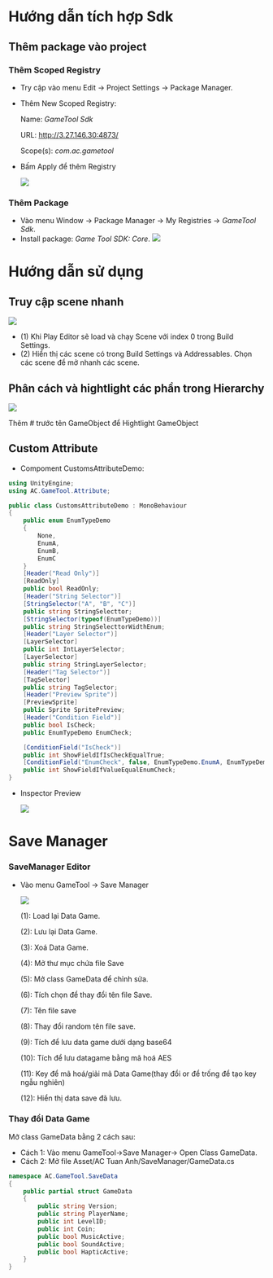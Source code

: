 # Hướng dẫn tích hợp Sdk

## Thêm package vào project

### Thêm Scoped Registry

-   Try cập vào menu Edit -\> Project Settings -\> Package Manager.
-   Thêm New Scoped Registry:

    Name: *GameTool Sdk*

    URL: <http://3.27.146.30:4873/>

    Scope(s): *com.ac.gametool*

-   Bấm Apply để thêm Registry

    *![](Image/1239c0e9448522a271ec7557411ce6cd.png)*

### Thêm Package

-   Vào menu Window -\> Package Manager -\> My Registries -\> *GameTool Sdk*.
-   Install package: *Game Tool SDK: Core*.
    ![](Image/11a3a3d9c3dfd53cf5e8327df28b4b75.png)

# Hướng dẫn sử dụng

## Truy cập scene nhanh

![](Image/3f53e9ffda0c06f7e84f3fd175b20204.png)

-   (1) Khi Play Editor sẽ load và chạy Scene với index 0 trong Build Settings.
-   (2) Hiển thị các scene có trong Build Settings và Addressables. Chọn các scene để mở nhanh các scene.

## Phân cách và hightlight các phần trong Hierarchy

![](Image/a44b81c59ce27f1d0e4690df9130dd46.png)

Thêm \# trước tên GameObject để Hightlight GameObject

## Custom Attribute

-   Compoment CustomsAttributeDemo:

```C#
using UnityEngine;
using AC.GameTool.Attribute;

public class CustomsAttributeDemo : MonoBehaviour
{
    public enum EnumTypeDemo
    {
        None,
        EnumA,
        EnumB,
        EnumC
    }
    [Header("Read Only")]
    [ReadOnly]
    public bool ReadOnly;
    [Header("String Selector")]
    [StringSelector("A", "B", "C")]
    public string StringSelecttor;
    [StringSelector(typeof(EnumTypeDemo))]
    public string StringSelecttorWidthEnum;
    [Header("Layer Selector")]
    [LayerSelector]
    public int IntLayerSelector;
    [LayerSelector]
    public string StringLayerSelector;
    [Header("Tag Selector")]
    [TagSelector]
    public string TagSelector;
    [Header("Preview Sprite")]
    [PreviewSprite]
    public Sprite SpritePreview;
    [Header("Condition Field")]
    public bool IsCheck;
    public EnumTypeDemo EnumCheck;

    [ConditionField("IsCheck")]
    public int ShowFieldIfIsCheckEqualTrue;
    [ConditionField("EnumCheck", false, EnumTypeDemo.EnumA, EnumTypeDemo.EnumB)]
    public int ShowFieldIfValueEqualEnumCheck;
}
```

-   Inspector Preview

    ![](Image/3f4704219f70f59a2040600e9676e807.png)

# Save Manager

### SaveManager Editor

-   Vào menu GameTool -\> Save Manager

    ![](Image/33834a34b596a3295b4639a9815489ac.png)

    (1): Load lại Data Game.

    (2): Lưu lại Data Game.

    (3): Xoá Data Game.

    (4): Mở thư mục chứa file Save

    (5): Mở class GameData để chỉnh sửa.

    (6): Tích chọn để thay đổi tên file Save.

    (7): Tên file save

    (8): Thay đổi random tên file save.

    (9): Tích để lưu data game dưới dạng base64

    (10): Tích để lưu datagame bằng mã hoá AES

    (11): Key để mã hoá/giải mã Data Game(thay đổi or để trống để tạo key ngẫu nghiên)

    (12): Hiển thị data save đã lưu.

### Thay đổi Data Game

Mở class GameData bằng 2 cách sau:

-   Cách 1: Vào menu GameTool-\>Save Manager-\> Open Class GameData.
-   Cách 2: Mở file Asset/AC Tuan Anh/SaveManager/GameData.cs

```C#
namespace AC.GameTool.SaveData
{
    public partial struct GameData
    {
        public string Version;
        public string PlayerName;
        public int LevelID;
        public int Coin;
        public bool MusicActive;
        public bool SoundActive;
        public bool HapticActive;
    }
}
```
